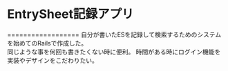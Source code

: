 # EntrySheet記録アプリ
==================
自分が書いたESを記録して検索するためのシステムを始めてのRailsで作成した。  
同じような事を何回も書きたくない時に便利。
時間がある時にログイン機能を実装やデザインをこだわりたい。
